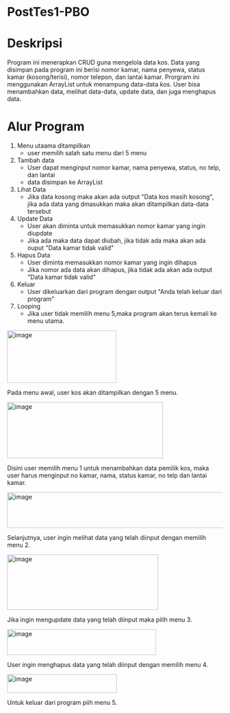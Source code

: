 # PostTes1-PBO

# Deskripsi
Program ini menerapkan CRUD guna mengelola data kos. Data yang disimpan pada program ini berisi nomor kamar, nama penyewa, status kamar (kosong/terisi), nomor telepon, dan lantai kamar. Prorgram ini menggunakan ArrayList untuk menampung data-data kos. User bisa menambahkan data, melihat data-data, update data, dan juga menghapus data.

# Alur Program
1. Menu utaama ditampilkan
   - user memilih salah satu menu dari 5 menu
2. Tambah data
   - User dapat menginput nomor kamar, nama penyewa, status, no telp, dan lantai
   - data disimpan ke ArrayList
3. Lihat Data
   - Jika data kosong maka akan ada output "Data kos masih kosong", jika ada data yang dmasukkan maka akan ditampilkan data-data tersebut
4. Update Data
   - User akan diminta untuk memasukkan nomor kamar yang ingin diupdate
   - Jika ada maka data dapat diubah, jika tidak ada maka akan ada ouput "Data kamar tidak valid"
5. Hapus Data
   - User diminta memasukkan nomor kamar yang ingin dihapus
   - Jika nomor ada data akan dihapus, jika tidak ada akan ada output "Data kamar tidak valid"
6. Keluar
   - User dikeluarkan dari program dengan output "Anda telah keluar dari program"
7. Looping
   - Jika user tidak memilih menu 5,maka program akan terus kemali ke menu utama.


<img width="255" height="122" alt="image" src="https://github.com/user-attachments/assets/185d7dd9-a42c-470f-94a3-cb81bd6ee189" />

Pada menu awal, user kos akan ditampilkan dengan 5 menu.

<img width="364" height="131" alt="image" src="https://github.com/user-attachments/assets/26e56e82-79d0-42ca-9de0-e85f3f525127" />

Disini user memilih menu 1 untuk menambahkan data pemilik kos, maka user harus menginput no kamar, nama, status kamar, no telp dan lantai kamar.

<img width="600" height="83" alt="image" src="https://github.com/user-attachments/assets/75aadf0d-b556-4832-90ae-86c70429ca0d" />

Selanjutnya, user ingin melihat data yang telah diinput dengan memilih menu 2.

<img width="353" height="129" alt="image" src="https://github.com/user-attachments/assets/6b7590e0-dffe-43d1-9247-c6d199035899" />

Jika ingin mengupdate data yang telah diinput maka pilih menu 3.

<img width="348" height="60" alt="image" src="https://github.com/user-attachments/assets/6c496eea-04c9-4f25-a0c4-62bb201e8c49" />

User ingin menghapus data yang telah diinput dengan memilih menu 4.

<img width="256" height="43" alt="image" src="https://github.com/user-attachments/assets/93006ebd-cb0b-4c54-8aa6-d4fcbc1ecca7" />

Untuk keluar dari program piih menu 5.

